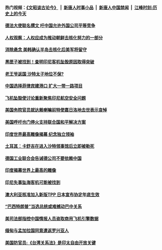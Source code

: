 #### 热门视频：[《文昭谈古论今》](https://github.com/gfw-breaker/wenzhao/blob/master/README.md?t=11011533) &nbsp;|&nbsp; [新唐人时事小品](https://github.com/gfw-breaker/ntdtv-comedy/blob/master/README.md?t=11011533) &nbsp;|&nbsp; [新唐人中国禁闻](https://github.com/gfw-breaker/ntdtv-news/blob/master/README.md?t=11011533) &nbsp;|&nbsp; [江峰时刻:历史上的今天](https://github.com/gfw-breaker/today-in-history/blob/master/README.md?t=11011533) 

#### [德法大使联名撰文 吁中国允许外国公司平等竞争](../pages/z__yoerrvp/4638203.md?t=11011533) 

#### [人权观察：人权应成为推动朝鲜去核化努力的一部分](../pages/z__yoerrvp/4638122.md?t=11011533) 

#### [消除悬念 美韩确认半岛去核化后美军将留守](../pages/z__yoerrvp/4638060.md?t=11011533) 

#### [黑匣子被找到！查明印尼客机坠毁原因取得突破](../pages/z__yoerrvp/4638040.md?t=11011533) 

#### [老王爷返国 沙特太子地位不保?](../pages/z__yoerrvp/4637507.md?t=11011533) 

#### [中国选择菲律宾建港口  扩大一带一路项目](../pages/z__yoerrvp/4637512.md?t=11011533) 

#### [飞机坠毁使讨论重新聚焦印尼航空安全问题](../pages/z__yoerrvp/4637472.md?t=11011533) 

#### [美国务院官员就达赖喇嘛前特使嘉日洛地去世表示哀悼](../pages/z__yoerrvp/4637443.md?t=11011533) 

#### [美国呼吁也门停火支持联合国和平解决方案](../pages/z__yoerrvp/4637437.md?t=11011533) 

#### [印度世界最高雕像揭幕 纪念独立领袖](../pages/z__yoerrvp/4637391.md?t=11011533) 

#### [土耳其：卡舒吉在进入沙特领事馆后立即被勒死](../pages/z__yoerrvp/4637297.md?t=11011533) 

#### [德国工业联合会告诫德公司不要依赖中国](../pages/z__yoerrvp/4636950.md?t=11011533) 

#### [印度揭幕世界上最高的雕像 ](../pages/z__yoerrvp/4636667.md?t=11011533) 

#### [印尼失事坠海客机可能被找到](../pages/z__yoerrvp/4636577.md?t=11011533) 

#### [澳大利亚核准加入新版TPP 日本宣布协定年底生效](../pages/z__yoerrvp/4636456.md?t=11011533) 

#### [“巴西特朗普”当选总统或难撼动巴中关系](../pages/z__yoerrvp/4636340.md?t=11011533) 

#### [美司法部指控中国情报人员盗取商用飞机引擎数据](../pages/z__yoerrvp/4635901.md?t=11011533) 

#### [缅甸与孟加拉国同意遣返罗兴亚人](../pages/z__yoerrvp/4635813.md?t=11011533) 

#### [美国防官员:《台湾关系法》是印太自由开放关键](../pages/z__yoerrvp/4635863.md?t=11011533) 

